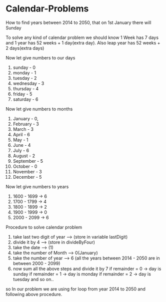 # Calendar-Problems
How to find years between 2014 to 2050, that on 1st January there will Sunday

To solve any kind of calendar problem we should know 1 Week has 7 days and 1 year has 52 weeks + 1 day(extra day). Also leap year has 52 weeks + 2 days(extra days)

Now let give numbers to our days
1. sunday - 0
2. monday - 1
3. tuesday - 2
4. wednesday - 3
5. thursday - 4
6. friday - 5
7. saturday - 6

Now let give numbers to months
1. January - 0,
2. February - 3
3. March - 3
4. April - 6
5. May - 1
6. June - 4
7. July - 6
8. August - 2
9. September - 5
10. October - 0
11. November - 3
12. December - 5

Now let give numbers to years
1. 1600 - 1699   -> 6
2. 1700 - 1799   -> 4
3. 1800 - 1899   -> 2
4. 1900 - 1999   -> 0
5. 2000 - 2099   -> 6

Procedure to solve calendar problem
1. take last two digit of year --> (store in variable lastDigit)
2. divide it by 4 --> (store in divideByFour)
3. take the date --> (1)
4. take the number of Month --> 0(January)
5. take the number of year --> 6 (all the years between 2014 - 2050 are in between 2000 - 2099)
6. now sum all the above steps and divide it by 7
   if remainder = 0 -> day is sunday
   if remainder = 1 -> day is monday
   if remainder = 2 -> day is tuesday and so on..


so In our problem we are using for loop from year 2014 to 2050 and following above procedure.
